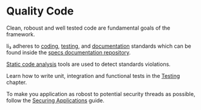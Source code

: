 # Quality Code

Clean, roboust and well tested code are fundamental goals of the framework.

li₃ adheres to 
[coding](/docs/book/specs/latest:1.x/accepted/LSR-0-coding), 
[testing](/docs/book/specs/latest:1.x/accepted/LSR-2-testing), 
and [documentation](/docs/book/specs/latest:1.x/accepted/LSR-1-documenting)
standards which can be found inside the 
[specs documentation repository](/docs/book/specs/latest:1.x). 

[Static code analysis](analysis) tools are used to detect standards violations. 

Learn how to write unit, integration and functional tests in the [Testing](testing) chapter.

To make you application as robost to potential security threads as possible, follow the 
[Securing Applications](security) guide.




